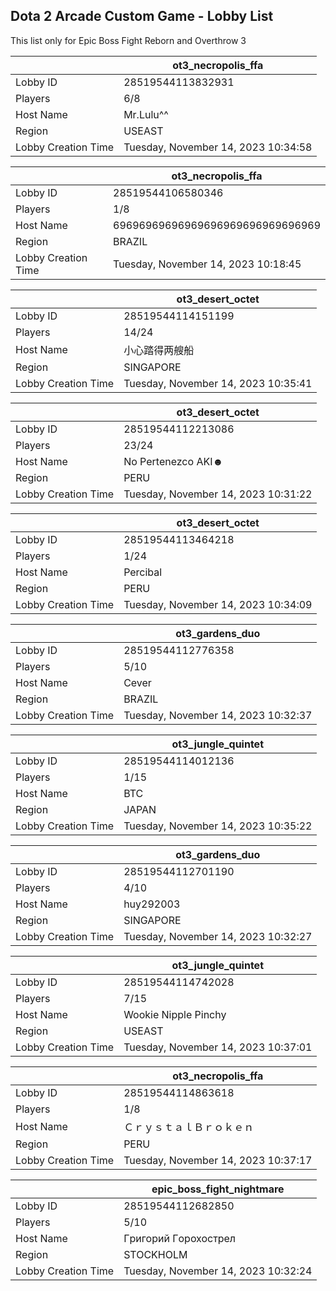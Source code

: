 ## Dota 2 Arcade Custom Game - Lobby List

This list only for Epic Boss Fight Reborn and Overthrow 3

|  | ot3_necropolis_ffa |
| ------ | ------ |
| Lobby ID | 28519544113832931 |
| Players | 6/8 |
| Host Name | Mr.Lulu^^ |
| Region | USEAST |
| Lobby Creation Time | Tuesday, November 14, 2023 10:34:58 |


|  | ot3_necropolis_ffa |
| ------ | ------ |
| Lobby ID | 28519544106580346 |
| Players | 1/8 |
| Host Name | 69696969696969696969696969696969 |
| Region | BRAZIL |
| Lobby Creation Time | Tuesday, November 14, 2023 10:18:45 |


|  | ot3_desert_octet |
| ------ | ------ |
| Lobby ID | 28519544114151199 |
| Players | 14/24 |
| Host Name | 小心踏得两艘船 |
| Region | SINGAPORE |
| Lobby Creation Time | Tuesday, November 14, 2023 10:35:41 |


|  | ot3_desert_octet |
| ------ | ------ |
| Lobby ID | 28519544112213086 |
| Players | 23/24 |
| Host Name | No Pertenezco AKI☻ |
| Region | PERU |
| Lobby Creation Time | Tuesday, November 14, 2023 10:31:22 |


|  | ot3_desert_octet |
| ------ | ------ |
| Lobby ID | 28519544113464218 |
| Players | 1/24 |
| Host Name | Percibal |
| Region | PERU |
| Lobby Creation Time | Tuesday, November 14, 2023 10:34:09 |


|  | ot3_gardens_duo |
| ------ | ------ |
| Lobby ID | 28519544112776358 |
| Players | 5/10 |
| Host Name | Cever |
| Region | BRAZIL |
| Lobby Creation Time | Tuesday, November 14, 2023 10:32:37 |


|  | ot3_jungle_quintet |
| ------ | ------ |
| Lobby ID | 28519544114012136 |
| Players | 1/15 |
| Host Name | BTC |
| Region | JAPAN |
| Lobby Creation Time | Tuesday, November 14, 2023 10:35:22 |


|  | ot3_gardens_duo |
| ------ | ------ |
| Lobby ID | 28519544112701190 |
| Players | 4/10 |
| Host Name | huy292003 |
| Region | SINGAPORE |
| Lobby Creation Time | Tuesday, November 14, 2023 10:32:27 |


|  | ot3_jungle_quintet |
| ------ | ------ |
| Lobby ID | 28519544114742028 |
| Players | 7/15 |
| Host Name | Wookie Nipple Pinchy |
| Region | USEAST |
| Lobby Creation Time | Tuesday, November 14, 2023 10:37:01 |


|  | ot3_necropolis_ffa |
| ------ | ------ |
| Lobby ID | 28519544114863618 |
| Players | 1/8 |
| Host Name | ＣｒｙｓｔａｌＢｒｏｋｅｎ |
| Region | PERU |
| Lobby Creation Time | Tuesday, November 14, 2023 10:37:17 |


|  | epic_boss_fight_nightmare |
| ------ | ------ |
| Lobby ID | 28519544112682850 |
| Players | 5/10 |
| Host Name | Гpигopий Гopoxocтpeл |
| Region | STOCKHOLM |
| Lobby Creation Time | Tuesday, November 14, 2023 10:32:24 |


